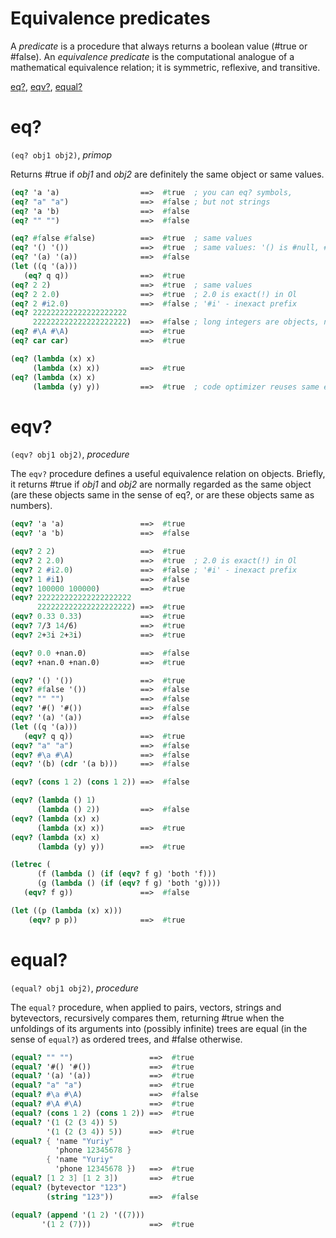 Equivalence predicates
======================

A *predicate* is a procedure that always returns a boolean value (#true or #false).
An *equivalence predicate* is the computational analogue of a mathematical equivalence relation; it is symmetric, reflexive, and transitive.

[eq?](#eq), [eqv?](#eqv), [equal?](#equal)

# eq?
`(eq? obj1 obj2)`, *primop*

Returns #true if *obj1* and *obj2* are definitely the same object or same values.

```scheme
(eq? 'a 'a)                  ==>  #true  ; you can eq? symbols,
(eq? "a" "a")                ==>  #false ; but not strings
(eq? 'a 'b)                  ==>  #false
(eq? "" "")                  ==>  #false

(eq? #false #false)          ==>  #true  ; same values
(eq? '() '())                ==>  #true  ; same values: '() is #null, #null eq #null
(eq? '(a) '(a))              ==>  #false
(let ((q '(a)))
   (eq? q q))                ==>  #true
(eq? 2 2)                    ==>  #true  ; same values
(eq? 2 2.0)                  ==>  #true  ; 2.0 is exact(!) in Ol
(eq? 2 #i2.0)                ==>  #false ; '#i' - inexact prefix
(eq? 222222222222222222222
     222222222222222222222)  ==>  #false ; long integers are objects, not values
(eq? #\A #\A)                ==>  #true
(eq? car car)                ==>  #true

(eq? (lambda (x) x)
     (lambda (x) x))         ==>  #true
(eq? (lambda (x) x)
     (lambda (y) y))         ==>  #true  ; code optimizer reuses same existing functions
```

# eqv?
`(eqv? obj1 obj2)`, *procedure*

The `eqv?` procedure defines a useful equivalence relation on objects.
Briefly, it returns #true if *obj1* and *obj2* are normally regarded as the same object (are these objects same in the sense of eq?, or are these objects same as numbers).


```scheme
(eqv? 'a 'a)                 ==>  #true
(eqv? 'a 'b)                 ==>  #false

(eqv? 2 2)                   ==>  #true
(eqv? 2 2.0)                 ==>  #true  ; 2.0 is exact(!) in Ol
(eqv? 2 #i2.0)               ==>  #false ; '#i' - inexact prefix
(eqv? 1 #i1)                 ==>  #false
(eqv? 100000 100000)         ==>  #true
(eqv? 222222222222222222222
      222222222222222222222) ==>  #true
(eqv? 0.33 0.33)             ==>  #true
(eqv? 7/3 14/6)              ==>  #true
(eqv? 2+3i 2+3i)             ==>  #true

(eqv? 0.0 +nan.0)            ==>  #false
(eqv? +nan.0 +nan.0)         ==>  #true

(eqv? '() '())               ==>  #true
(eqv? #false '())            ==>  #false
(eqv? "" "")                 ==>  #false
(eqv? '#() '#())             ==>  #false
(eqv? '(a) '(a))             ==>  #false
(let ((q '(a)))
   (eqv? q q))               ==>  #true
(eqv? "a" "a")               ==>  #false
(eqv? #\a #\A)               ==>  #false
(eqv? '(b) (cdr '(a b)))     ==>  #false

(eqv? (cons 1 2) (cons 1 2)) ==>  #false

(eqv? (lambda () 1)
      (lambda () 2))         ==>  #false
(eqv? (lambda (x) x)
      (lambda (x) x))        ==>  #true
(eqv? (lambda (x) x)
      (lambda (y) y))        ==>  #true

(letrec (
      (f (lambda () (if (eqv? f g) 'both 'f)))
      (g (lambda () (if (eqv? f g) 'both 'g))))
   (eqv? f g))               ==>  #false

(let ((p (lambda (x) x)))
    (eqv? p p))              ==>  #true
```

# equal?
`(equal? obj1 obj2)`, *procedure*

The `equal?` procedure, when applied to pairs, vectors, strings and bytevectors, recursively compares them, returning #true when the unfoldings of its arguments into (possibly
infinite) trees are equal (in the sense of `equal?`) as ordered trees, and #false otherwise.

```scheme
(equal? "" "")                 ==>  #true
(equal? '#() '#())             ==>  #true
(equal? '(a) '(a))             ==>  #true
(equal? "a" "a")               ==>  #true
(equal? #\a #\A)               ==>  #false
(equal? #\A #\A)               ==>  #true
(equal? (cons 1 2) (cons 1 2)) ==>  #true
(equal? '(1 (2 (3 4)) 5)
        '(1 (2 (3 4)) 5))      ==>  #true
(equal? { 'name "Yuriy"
          'phone 12345678 }
        { 'name "Yuriy"
          'phone 12345678 })   ==>  #true
(equal? [1 2 3] [1 2 3])       ==>  #true
(equal? (bytevector "123")
        (string "123"))        ==>  #false

(equal? (append '(1 2) '((7)))
       '(1 2 (7)))             ==>  #true
```
